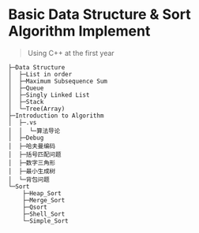 # Basic Data Structure & Sort Algorithm Implement
> Using C++ at the first year
```
├─Data Structure
│  ├─List in order
│  ├─Maximum Subsequence Sum
│  ├─Queue
│  ├─Singly Linked List     
│  ├─Stack
│  └─Tree(Array)
├─Introduction to Algorithm 
│  ├─.vs
│  │  └─算法导论
│  ├─Debug
│  ├─哈夫曼编码
│  ├─括号匹配问题
│  ├─数字三角形
│  ├─最小生成树
│  └─背包问题
└─Sort
    ├─Heap_Sort
    ├─Merge_Sort
    ├─Qsort
    ├─Shell_Sort
    └─Simple_Sort
```